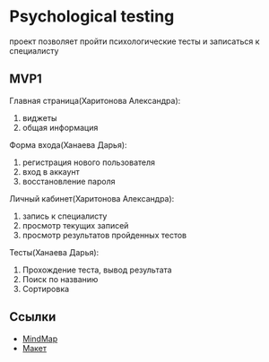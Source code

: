 # Psychological testing
проект позволяет пройти психологические тесты и записаться к специалисту
## MVP1
Главная страница(Харитонова Александра):
1) виджеты
2) общая информация

Форма входа(Ханаева Дарья):
1) регистрация нового пользователя
2) вход в аккаунт
3) восстановление пароля
   
Личный кабинет(Харитонова Александра):
1) запись к специалисту
2) просмотр текущих записей
3) просмотр результатов пройденных тестов

Тесты(Ханаева Дарья):
1) Прохождение теста, вывод результата
2) Поиск по названию
3) Сортировка

## Ссылки
- [MindMap]()
- [Макет](https://www.figma.com/file/zwzQGlIB1U46qjY872Gkqx/Untitled?type=design&node-id=0-1&mode=design&t=7MPyG1Jx3FIcYO2z-0)
